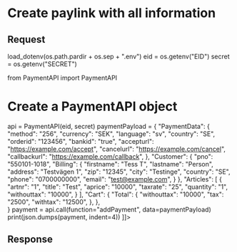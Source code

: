 # Create paylink with all information

<include from="Snippets-PaylinkAPI.md" element-id="snippet-header" />



## Request

<tabs>
<tab title="%code-python%">
<code-block lang="python">
<![CDATA[
import os
import os.path
import sys
sys.path.append(os.path.abspath(os.path.join(os.path.dirname(__file__), os.path.pardir + os.path.sep + os.path.pardir)))
from dotenv import load_dotenv
import json

load_dotenv(os.path.pardir + os.sep + ".env")
eid = os.getenv("EID")
secret = os.getenv("SECRET")

from PaymentAPI import PaymentAPI

# Create a PaymentAPI object
api = PaymentAPI(eid, secret)
paymentPayload = {
    "PaymentData": {
        "method": "256",
        "currency": "SEK",
        "language": "sv",
        "country": "SE",
        "orderid": "123456",
        "bankid": "true",
        "accepturl": "https://example.com/accept",
        "cancelurl": "https://example.com/cancel",
        "callbackurl": "https://example.com/callback",
    },
    "Customer": {
        "pno": "550101-1018",
        "Billing": {
            "firstname": "Tess T",
            "lastname": "Person",
            "address": "Testvägen 1",
            "zip": "12345",
            "city": "Testinge",
            "country": "SE",
            "phone": "0700000000",
            "email": "test@example.com",
        }
    },
    "Articles": [
        {
            "artnr": "1",
            "title": "Test",
            "aprice": "10000",
            "taxrate": "25",
            "quantity": "1",
            "withouttax": "10000",
        }
    ],
    "Cart": {
        "Total": {
            "withouttax": "10000",
            "tax": "2500",
            "withtax": "12500",
        },
    },            
}
payment = api.call(function="addPayment", data=paymentPayload)
print(json.dumps(payment, indent=4))
]]>
</code-block>
</tab>

</tabs>

## Response

<code-block lang="json">
<![CDATA[
{
    "credentials": {
        "hash": "3607007c22dd2ee3b90a4aa1d965cd614c8079405cc4ae187a48395c54abd00e6dfb6285651e1202ba7c14555673ed063ca9a055e6ae9b95518e96436b156910",
        "logid": "1234567"
    },
    "data": {
        "number": "12345",
        "status": "WaitingForPurchase",
        "orderid": "123456",
        "url": "https://pay.billmate.se/12345/20240510abcdef0123456789abcdef0123456789"
    }
}
]]>
</code-block>

